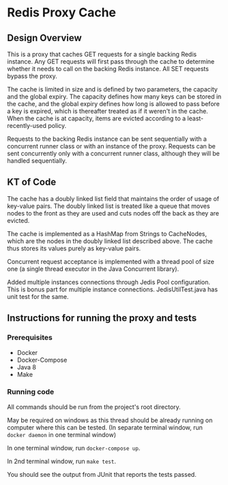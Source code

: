 # Redis Proxy Cache

## Design Overview

This is a proxy that caches GET requests for a single backing Redis instance. Any GET requests will first pass through the cache to determine whether it needs to call on the backing Redis instance. All SET requests bypass the proxy.

The cache is limited in size and is defined by two parameters, the capacity and the global expiry. The capacity defines how many keys can be stored in the cache, and the global expiry defines how long is allowed to pass before a key is expired, which is thereafter treated as if it weren't in the cache. When the cache is at capacity, items are evicted according to a least-recently-used policy.

Requests to the backing Redis instance can be sent sequentially with a concurrent runner class or with an instance of the proxy. Requests can be sent concurrently only with a concurrent runner class, although they will be handled sequentially.

## KT of Code

The cache has a doubly linked list field that maintains the order of usage of key-value pairs. The doubly linked list is treated like a queue that moves nodes to the front as they are used and cuts nodes off the back as they are evicted.

The cache is implemented as a HashMap from Strings to CacheNodes, which are the nodes in the doubly linked list described above. The cache thus stores its values purely as key-value pairs.

Concurrent request acceptance is implemented with a thread pool of size one (a single thread executor in the Java Concurrent library).

Added multiple instances connections through Jedis Pool configuration. This is bonus part for multiple instance connections. JedisUtilTest.java has unit test for the same.

## Instructions for running the proxy and tests

### Prerequisites

* Docker
* Docker-Compose
* Java 8
* Make

### Running code

All commands should be run from the project's root directory.

May be required on windows as this thread should be already running on computer where this can be tested. (In separate terminal window, run `docker daemon` in one terminal window)

In one terminal window, run `docker-compose up`.

In 2nd terminal window, run `make test`.

You should see the output from JUnit that reports the tests passed.


